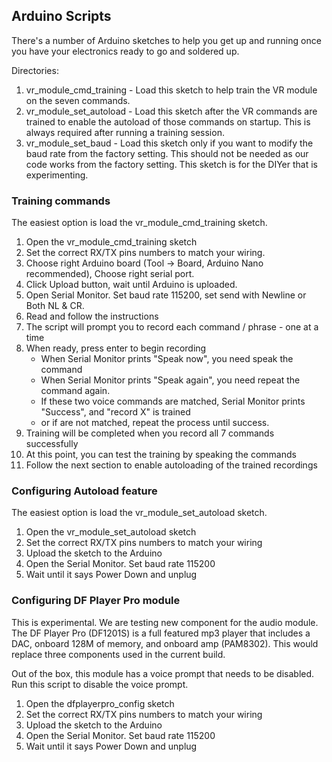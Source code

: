 ## Arduino Scripts 
There's a number of Arduino sketches to help you get up and running once you have your electronics ready to go and soldered up.

Directories:
 1. vr_module_cmd_training - Load this sketch to help train the VR module on the seven commands.
 2. vr_module_set_autoload - Load this sketch after the VR commands are trained to enable the autoload of those commands on startup. This is always required after running a training session.
 3. vr_module_set_baud - Load this sketch only if you want to modify the baud rate from the factory setting. This should not be needed as our code works from the factory setting. This sketch is for the DIYer that is experimenting.
 
### Training commands

The easiest option is load the vr_module_cmd_training sketch.
 1. Open the vr_module_cmd_training sketch
 2. Set the correct RX/TX pins numbers to match your wiring.
 3. Choose right Arduino board (Tool -> Board, Arduino Nano recommended), Choose right serial port.
 4. Click Upload button, wait until Arduino is uploaded.
 5. Open Serial Monitor. Set baud rate 115200, set send with Newline or Both NL & CR.
 6. Read and follow the instructions
 7. The script will prompt you to record each command / phrase - one at a time
 8. When ready, press enter to begin recording
    - When Serial Monitor prints "Speak now", you need speak the command
    - When Serial Monitor prints "Speak again", you need repeat the command again.
    - If these two voice commands are matched, Serial Monitor prints "Success", and "record X" is trained
    - or if are not matched, repeat the process until success.
 9. Training will be completed when you record all 7 commands successfully
 10. At this point, you can test the training by speaking the commands
 11. Follow the next section to enable autoloading of the trained recordings
 
### Configuring Autoload feature

The easiest option is load the vr_module_set_autoload sketch.
 1. Open the vr_module_set_autoload sketch
 2. Set the correct RX/TX pins numbers to match your wiring
 3. Upload the sketch to the Arduino
 4. Open the Serial Monitor. Set baud rate 115200
 5. Wait until it says Power Down and unplug

### Configuring DF Player Pro module
This is experimental. We are testing new component for the audio module. The DF Player Pro (DF1201S) is a full featured mp3 player that includes a DAC, onboard 128M of memory, and onboard amp (PAM8302). This would replace three components used in the current build.

Out of the box, this module has a voice prompt that needs to be disabled. Run this script to disable the voice prompt.
 1. Open the dfplayerpro_config sketch
 2. Set the correct RX/TX pins numbers to match your wiring
 3. Upload the sketch to the Arduino
 4. Open the Serial Monitor. Set baud rate 115200
 5. Wait until it says Power Down and unplug
